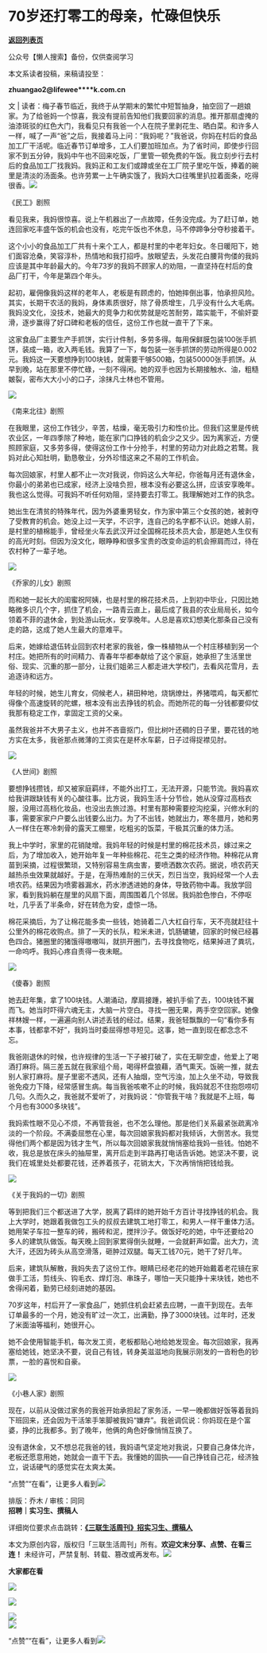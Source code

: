 # 70岁还打零工的母亲，忙碌但快乐

[**返回列表页**](/gzh/三联生活周刊)

公众号【懒人搜索】备份，仅供查阅学习

本文系读者投稿，来稿请投至：

**zhuangao2@lifewee****k.com.cn**

文 | 读者：梅子春节临近，我终于从学期末的繁忙中短暂抽身，抽空回了一趟娘家。为了给爸妈一个惊喜，我没有提前告知他们我要回家的消息。推开那扇虚掩的油漆斑驳的红色大门，我看见只有我爸一个人在院子里剥花生、晒白菜。和许多人一样，喊了一声“爸”之后，我接着马上问：“我妈呢？”我爸说，你妈在村后的食品加工厂干活呢。临近春节订单增多，工人们要加班加点。为了省时间，即使步行回家不到五分钟，我妈中午也不回来吃饭，厂里管一顿免费的午饭。我立刻步行去村后的食品加工厂找我妈。我妈正和工友们或蹲或坐在工厂院子里吃午饭，捧着的碗里是清淡的汤面条。也许劳累一上午确实饿了，我妈大口往嘴里扒拉着面条，吃得很香。![](https://mmbiz.qpic.cn/mmbiz_jpg/WPoucdN9TtYqQD4p7UzIoO9olVFc5Hm7RW5yWXl0E77N5VpD01eKHGP4GqMK3CVtf3pqTGvdCsI4JibytCOVHzw/640?wx_fmt=jpeg&from;=appmsg)

《民工》剧照

看见我来，我妈很惊喜。说上午机器出了一点故障，任务没完成。为了赶订单，她连回家吃丰盛午饭的机会也没有，吃完午饭也不休息，马不停蹄争分夺秒接着干。

这个小小的食品加工厂共有十来个工人，都是村里的中老年妇女。冬日暖阳下，她们面容沧桑，笑容淳朴，热情地和我打招呼。放眼望去，头发花白腰背佝偻的我妈应该是其中年龄最大的。今年73岁的我妈不顾家人的劝阻，一直坚持在村后的食品厂打干，今年是第四个年头。

起初，雇佣像我妈这样的老年人，老板是有顾虑的，怕她摔倒出事，怕承担风险。其实，长期干农活的我妈，身体素质很好，除了骨质增生，几乎没有什么大毛病。我妈没文化，没技术，她最大的竞争力和优势就是吃苦耐劳，踏实能干，不偷奸耍滑，逐步赢得了好口碑和老板的信任，这份工作也就一直干了下来。

这家食品厂主要生产手抓饼，实行计件制，多劳多得。每用保鲜膜包装100张手抓饼，装成一箱，收入两毛钱。我算了一下，每包装一张手抓饼的劳动所得是0.002元。我妈这一天要想挣到100块钱，就需要干够500箱，包装50000张手抓饼。从早到晚，站在那里不停忙碌，一刻不得闲。她的双手也因为长期接触水、油，粗糙皴裂，密布大大小小的口子，涂抹凡士林也不管用。

![](https://mmbiz.qpic.cn/mmbiz_jpg/WPoucdN9TtYqQD4p7UzIoO9olVFc5Hm79ROVrExvRqFb9PS30N8QKGibuHpvDNQOHuf50icRC2IJl509RkU89sxg/640?wx_fmt=jpeg&from;=appmsg)

《南来北往》剧照

在我眼里，这份工作钱少，辛苦，枯燥，毫无吸引力和性价比。但我们这里是传统农业区，一年四季除了种地，能在家门口挣钱的机会少之又少。因为离家近，方便照顾家庭，又多劳多得，使得这份工作十分抢手，村里的劳动力对此趋之若鹜。我妈对此心知肚明，勤恳敬业，分外珍惜这来之不易的工作机会。

每次回娘家，村里人都不止一次对我说，你妈这么大年纪，你爸每月还有退休金，你最小的弟弟也已成家，经济上没啥负担，根本没有必要这么拼，应该安享晚年。我也这么觉得。可我妈不听任何劝阻，坚持要去打零工。我理解她对工作的执念。

她出生在清贫的特殊年代，因为外婆重男轻女，作为家中第三个女孩的她，被剥夺了受教育的机会。她没上过一天学，不识字，连自己的名字都不认识。她嫁人前，是村里的植棉能手，曾经坐火车去武汉开过全国棉花技术员大会，那是她人生仅有的高光时刻。但因为没文化，眼睁睁和很多宝贵的改变命运的机会擦肩而过，待在农村种了一辈子地。

![](https://mmbiz.qpic.cn/mmbiz_jpg/WPoucdN9TtYqQD4p7UzIoO9olVFc5Hm78tn0fGQnyoibvQNhdYaDANiaeJPrVN3ffaAlu7QbUZZibtpZd4FiafOE2A/640?wx_fmt=jpeg&from;=appmsg)

《乔家的儿女》剧照

而和她一起长大的闺蜜祝阿姨，也是村里的棉花技术员，上到初中毕业，只因比她略微多识几个字，抓住了机会，一路青云直上，最后成了我县的农业局局长，如今领着不菲的退休金，到处游山玩水，安享晚年。人总是喜欢幻想美化那条自己没有走的路，这成了她人生最大的意难平。

后来，她嫁给退伍转业回到农村老家的我爸，像一株植物从一个村庄移植到另一个村庄。她把所有的时间精力、青春年华都奉献给了这个家庭，她承担了生活里世俗、现实、沉重的那一部分，让我们姐弟三人都走进大学校门，去看风花雪月，去追逐诗和远方。

年轻的时候，她生儿育女，伺候老人，耕田种地，烧锅燎灶，养猪喂鸡，每天都忙得像个高速旋转的陀螺，根本没有出去挣钱的机会。而她所花的每一分钱都要仰仗我那有稳定工作，拿固定工资的父亲。

虽然我爸并不大男子主义，也并不吝啬抠门，但比树叶还稠的日子里，要花钱的地方实在太多，我爸那点微薄的工资实在是杯水车薪，日子过得捉襟见肘。

![](https://mmbiz.qpic.cn/mmbiz_jpg/WPoucdN9TtYqQD4p7UzIoO9olVFc5Hm7N2xfk1G5R1Wic2Eo5WDKorqbwQtlibGGszHIUACEX2yHDOKfq1mic1ZpA/640?wx_fmt=jpeg&from;=appmsg)

《人世间》剧照

要想挣钱攒钱，却又被家庭羁绊，不能外出打工，无法开源，只能节流。我妈喜欢给我讲跟缺钱有关的心酸往事。比方说，我妈生活十分节俭，她从没穿过高档衣服，没用过高档化妆品，也没出去旅过游。村里有那种需要挖沟挖渠，兴修水利的事，需要家家户户要么出钱要么出力。为了不出钱，她就出力，寒冬腊月，她和男人一样住在寒冷刺骨的露天工棚里，吃粗劣的饭菜，干极其沉重的体力活。

我上中学时，家里的花销陡增。我妈年轻的时候是村里的棉花技术员，嫁过来之后，为了增加收入，她开始年复一年种些棉花、花生之类的经济作物。种棉花从育苗到采摘，过程很繁琐，又特别容易生病虫害，要喷洒数次农药。据说，喷农药天越热杀虫效果就越好。于是，在溽热难耐的三伏天，烈日当空，我妈经常一个人去喷农药。结果因为喷雾器漏水，药水渗透进她的身体，导致药物中毒。我放学回家，看到我妈躺在屋里的风扇下面，周围围着几个邻居。我妈脸色惨白，不停呕吐，几乎丢了半条命，好在转危为安，虚惊一场。

棉花采摘后，为了让棉花能多卖一些钱，她骑着二八大杠自行车，天不亮就赶往十公里外的棉花收购点。排了一天的长队，粒米未进，饥肠辘辘，回家的时候已经暮色四合。猪圈里的猪饿得嗷嗷叫，就拱开圈门，去寻找食物吃，结果掉进了粪坑，一命呜呼。我妈心疼自责得一夜未眠。

![](https://mmbiz.qpic.cn/mmbiz_jpg/WPoucdN9TtYqQD4p7UzIoO9olVFc5Hm7DLqxjxpzyeFsibAB0xLwu2mUFvVXvBwnfAZibCCJkVUBy7ZaWRZBKxzA/640?wx_fmt=jpeg&from;=appmsg)

《傻春》剧照

她去赶年集，拿了100块钱。人潮涌动，摩肩接踵，被扒手偷了去，100块钱不翼而飞。她当时吓得六魂无主，大脑一片空白。寻找一圈无果，两手空空回家。她像祥林嫂一样，一遍遍向别人讲述丢钱的经过。结果，我爸轻飘飘的一句“看你多有本事，钱都拿不好”，我妈当时委屈得想寻短见。这事，她一直到现在都念念不忘。

我爸刚退休的时候，也许规律的生活一下子被打破了，实在无聊空虚，他爱上了喝酒打麻将。隔三差五就在我家组个局，喝得杯盘狼藉，酒气熏天。饭碗一推，就去别人家打麻将。屋子里密不透风，还有人抽烟，空气污浊，加上久坐不动，导致我爸免疫力下降，经常感冒生病。每当我爸咳嗽不止的时候，我妈就忍不住抱怨唠叨几句。久而久之，我爸就不爱听了，对我妈说：“你管我干啥？我就是不上班，每个月也有3000多块钱”。

我妈索性眼不见心不烦，不再管我爸，也不怎么理他。那是他们关系最紧张疏离冷淡的一个阶段。不满委屈憋在心里，每次回娘家我妈都对我倾诉，大倒苦水。我觉得他们两个都是因为钱才生气，所以每次回娘家我就悄悄塞给我妈一些钱。怕她不收，我总是放在床头的抽屉里，离开后走到半路再打电话告诉她。她坚决不要，说我们在城里处处都要花钱，还养着孩子，花销太大，下次再悄悄把钱给我。

![](https://mmbiz.qpic.cn/mmbiz_jpg/WPoucdN9TtYqQD4p7UzIoO9olVFc5Hm77WBET614cicjOOrBy13NEuiaaLGz8IibLCyo3m5CgexWhTCcqAFfLicugQ/640?wx_fmt=jpeg&from;=appmsg)

《关于我妈的一切》剧照

等到把我们三个都送进了大学，脱离了羁绊的她开始千方百计寻找挣钱的机会。我上大学时，她跟着我做包工头的叔叔去建筑工地打零工，和男人一样干重体力活。她用架子车拉一整车的砖，搬砖和泥，搅拌沙子。做饭好吃的她，中午还要给20多人的建筑队做饭。每天晚上回到家累得倒头就睡，一会就鼾声如雷。出大力，流大汗，还因为砖头从高空滑落，砸肿过双腿。每天工钱70元，她干了好几年。

后来，建筑队解散，我妈失去了这份工作。眼睛已经老花的她开始戴着老花镜在家做手工活，剪线头、钩毛衣、焊灯泡、串珠子，哪怕一天只能挣十来块钱，她也不舍得闲着，勤劳已经刻进她的基因。

70岁这年，村后开了一家食品厂，她抓住机会赶紧去应聘，一直干到现在。去年订单最多的一个月，她没有旷过一次工，出满勤，挣了3000块钱。过年时，还发了米面油等福利，她很开心。

她不会使用智能手机，每次发工资，老板都贴心地给她发现金。每次回娘家，我再塞给她钱，她坚决不要，说自己有钱，转身美滋滋地向我展示刚发的一沓粉色的钞票，一脸的喜悦和自豪。

![](https://mmbiz.qpic.cn/mmbiz_jpg/WPoucdN9TtYqQD4p7UzIoO9olVFc5Hm7icJDVkQHUKkFgdRsiboa1bFlVTiamqyXQW4dUEum7qxKGyzoCagT8yQNg/640?wx_fmt=jpeg&from;=appmsg)

《小巷人家》剧照

现在，以前从没做过家务的我爸开始承担起了家务活，一早一晚都做好饭等着我妈下班回来，还会因为干活笨手笨脚被我妈“嫌弃”。我爸调侃说：你妈现在是个富婆，挣的比我都多。到了晚年，他俩的角色好像悄悄互换了。

没有退休金，又不想总花我爸的钱，我妈语气坚定地对我说，只要自己身体允许，老板还愿意用她，她就会一直干下去。我懂她的固执——自己挣钱自己花，经济独立，说话硬气的感觉实在太爽太美。

“点赞”“在看”，让更多人看到![](https://mmbiz.qpic.cn/mmbiz_gif/c2Sib3Mp7pON9hkSZwdTibRHNZSMPyiapUCHJwlyoZVBC3SfmPmF0VKjkm3NiaToQloHFJ6icyicqZnqgXp6pSQJt5gg/640?wx_fmt=gif&from;=appmsg&wxfrom;=5&wx;_lazy=1&tp;=wxpic)  
  
  
  
  
  
排版：乔木 / 审核：同同  
**招聘｜实习生、撰稿人**  

详细岗位要求点击跳转：**[《三联生活周刊》招实习生、撰稿人](http://mp.weixin.qq.com/s?__biz=MTc5MTU3NTYyMQ==&mid=2651136871&idx=3&sn=f1c0777fe9d31881e5dfca68ebc2937f&chksm=5907324d6e70bb5b3546dfe1c7b31b5fe05664bebbf36356ba9a1a352e0678444cad62875ad4&scene=21#wechat_redirect)**

本文为原创内容，版权归「三联生活周刊」所有。**欢迎文末分享、点赞、在看三连！**
未经许可，严禁复制、转载、篡改或再发布。![](https://mmbiz.qpic.cn/sz_mmbiz_png/Gg7Qtoh7Aic9ZTmAdCc80b4nD7xicgPt863QWU7oNswDx19XrjfTtSl8QwatY2EEZGuNd1WRRiapDZjcDhTnNYmBg/640?wx_fmt=other&wxfrom;=5&wx;_lazy=1&wx;_co=1&retryload;=1&tp;=webp)

**大家都在看**

  
[![](https://mmbiz.qpic.cn/mmbiz_jpg/c2Sib3Mp7pOOproFGvSxzTYJ6FpygxsHUo4lBibWHRnyHVickO3ondBNZ8JTryAG5KLSPAkjkHGPPialZZmvA5qoiaA/640?wx_fmt=other&from;=appmsg&tp;=webp&wxfrom;=5&wx;_lazy=1&wx;_co=1)](https://mp.weixin.qq.com/s?__biz=MTc5MTU3NTYyMQ==&mid=2651493791&idx=1&sn=30fd7353a9419287419aadf51b2e7382&scene=21#wechat_redirect)

[![](https://mmbiz.qpic.cn/mmbiz_jpg/c2Sib3Mp7pOOproFGvSxzTYJ6FpygxsHUKiciap9PhQhetkAkGibia7Sic2DXTRHfqBlNbWPic1p7wEzJGCZIrNdibo3MQ/640?wx_fmt=other&from;=appmsg&tp;=webp&wxfrom;=5&wx;_lazy=1&wx;_co=1)](https://mp.weixin.qq.com/s?__biz=MTc5MTU3NTYyMQ==&mid=2651494341&idx=1&sn=c984cd92e9162b12833ef9c3de130ffb&scene=21#wechat_redirect)

  
![](https://mmbiz.qpic.cn/sz_mmbiz_png/Gg7Qtoh7Aic9ZTmAdCc80b4nD7xicgPt86k1kgpU51hWCHjV92ryhVW35PLCvLhxLw9XDhXjgeDyZhHSx5EbRcfg/640?wx_fmt=other&wxfrom;=5&wx;_lazy=1&wx;_co=1&retryload;=2&tp;=webp)  
[![](https://mmbiz.qpic.cn/mmbiz_jpg/c2Sib3Mp7pONuwrdetOsWUZLdDE1J39mLibBBe0vPzCKS1topq8p9JgG9O86KDCNS3SZl7Paa1d80gvHIBg9C0cw/640?wx_fmt=other&from;=appmsg&wxfrom;=5&wx;_lazy=1&wx;_co=1&tp;=webp)]()  
  
“点赞”“在看”，让更多人看到![](https://mmbiz.qpic.cn/mmbiz_gif/c2Sib3Mp7pON9hkSZwdTibRHNZSMPyiapUCHJwlyoZVBC3SfmPmF0VKjkm3NiaToQloHFJ6icyicqZnqgXp6pSQJt5gg/640?wx_fmt=gif&from;=appmsg&wxfrom;=5&wx;_lazy=1&tp;=webp)


